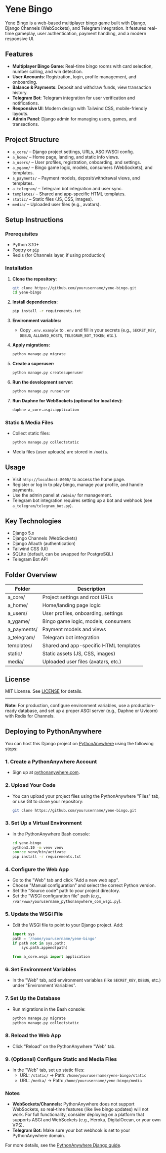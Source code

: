 # Yene Bingo

Yene Bingo is a web-based multiplayer bingo game built with Django, Django Channels (WebSockets), and Telegram integration. It features real-time gameplay, user authentication, payment handling, and a modern responsive UI.

## Features

- **Multiplayer Bingo Game**: Real-time bingo rooms with card selection, number calling, and win detection.
- **User Accounts**: Registration, login, profile management, and onboarding.
- **Balance & Payments**: Deposit and withdraw funds, view transaction history.
- **Telegram Bot**: Telegram integration for user verification and notifications.
- **Responsive UI**: Modern design with Tailwind CSS, mobile-friendly layouts.
- **Admin Panel**: Django admin for managing users, games, and transactions.

## Project Structure

- `a_core/` – Django project settings, URLs, ASGI/WSGI config.
- `a_home/` – Home page, landing, and static info views.
- `a_users/` – User profiles, registration, onboarding, and settings.
- `a_ygame/` – Bingo game logic, models, consumers (WebSockets), and templates.
- `a_payments/` – Payment models, deposit/withdrawal views, and templates.
- `a_telegram/` – Telegram bot integration and user sync.
- `templates/` – Shared and app-specific HTML templates.
- `static/` – Static files (JS, CSS, images).
- `media/` – Uploaded user files (e.g., avatars).

## Setup Instructions

### Prerequisites

- Python 3.10+
- [Poetry](https://python-poetry.org/) or `pip`
- Redis (for Channels layer, if using production)

### Installation

1. **Clone the repository:**
    ```sh
    git clone https://github.com/yourusername/yene-bingo.git
    cd yene-bingo
    ```

2. **Install dependencies:**
    ```sh
    pip install -r requirements.txt
    ```

3. **Environment variables:**
    - Copy `.env.example` to `.env` and fill in your secrets (e.g., `SECRET_KEY`, `DEBUG`, `ALLOWED_HOSTS`, `TELEGRAM_BOT_TOKEN`, etc.).

4. **Apply migrations:**
    ```sh
    python manage.py migrate
    ```

5. **Create a superuser:**
    ```sh
    python manage.py createsuperuser
    ```

6. **Run the development server:**
    ```sh
    python manage.py runserver
    ```

7. **Run Daphne for WebSockets (optional for local dev):**
    ```sh
    daphne a_core.asgi:application
    ```

### Static & Media Files

- Collect static files:
    ```sh
    python manage.py collectstatic
    ```
- Media files (user uploads) are stored in `/media`.

## Usage

- Visit `http://localhost:8000/` to access the home page.
- Register or log in to play bingo, manage your profile, and handle payments.
- Use the admin panel at `/admin/` for management.
- Telegram bot integration requires setting up a bot and webhook (see `a_telegram/telegram_bot.py`).

## Key Technologies

- Django 5.x
- Django Channels (WebSockets)
- Django Allauth (authentication)
- Tailwind CSS (UI)
- SQLite (default, can be swapped for PostgreSQL)
- Telegram Bot API

## Folder Overview

| Folder         | Description                                 |
|----------------|---------------------------------------------|
| a_core/        | Project settings and root URLs              |
| a_home/        | Home/landing page logic                     |
| a_users/       | User profiles, onboarding, settings         |
| a_ygame/       | Bingo game logic, models, consumers         |
| a_payments/    | Payment models and views                    |
| a_telegram/    | Telegram bot integration                    |
| templates/     | Shared and app-specific HTML templates      |
| static/        | Static assets (JS, CSS, images)             |
| media/         | Uploaded user files (avatars, etc.)         |

## License

MIT License. See [LICENSE](LICENSE) for details.

---

**Note:** For production, configure environment variables, use a production-ready database, and set up a proper ASGI server (e.g., Daphne or Uvicorn) with Redis for Channels.
## Deploying to PythonAnywhere

You can host this Django project on [PythonAnywhere](https://www.pythonanywhere.com/) using the following steps:

### 1. Create a PythonAnywhere Account

- Sign up at [pythonanywhere.com](https://www.pythonanywhere.com/).

### 2. Upload Your Code

- You can upload your project files using the PythonAnywhere "Files" tab, or use Git to clone your repository:
    ```sh
    git clone https://github.com/yourusername/yene-bingo.git
    ```

### 3. Set Up a Virtual Environment

- In the PythonAnywhere Bash console:
    ```sh
    cd yene-bingo
    python3.10 -m venv venv
    source venv/bin/activate
    pip install -r requirements.txt
    ```

### 4. Configure the Web App

- Go to the "Web" tab and click "Add a new web app".
- Choose "Manual configuration" and select the correct Python version.
- Set the "Source code" path to your project directory.
- Set the "WSGI configuration file" path (e.g., `/var/www/yourusername_pythonanywhere_com_wsgi.py`).

### 5. Update the WSGI File

- Edit the WSGI file to point to your Django project. Add:
    ```python
    import sys
    path = '/home/yourusername/yene-bingo'
    if path not in sys.path:
        sys.path.append(path)

    from a_core.wsgi import application
    ```

### 6. Set Environment Variables

- In the "Web" tab, add environment variables (like `SECRET_KEY`, `DEBUG`, etc.) under "Environment Variables".

### 7. Set Up the Database

- Run migrations in the Bash console:
    ```sh
    python manage.py migrate
    python manage.py collectstatic
    ```

### 8. Reload the Web App

- Click "Reload" on the PythonAnywhere "Web" tab.

### 9. (Optional) Configure Static and Media Files

- In the "Web" tab, set up static files:
    - URL: `/static/` → Path: `/home/yourusername/yene-bingo/static`
    - URL: `/media/` → Path: `/home/yourusername/yene-bingo/media`

### Notes

- **WebSockets/Channels:** PythonAnywhere does not support WebSockets, so real-time features (like live bingo updates) will not work. For full functionality, consider deploying on a platform that supports ASGI and WebSockets (e.g., Heroku, DigitalOcean, or your own VPS).
- **Telegram Bot:** Make sure your bot webhook is set to your PythonAnywhere domain.

For more details, see the [PythonAnywhere Django guide](https://help.pythonanywhere.com/pages/DeployingDjango/).